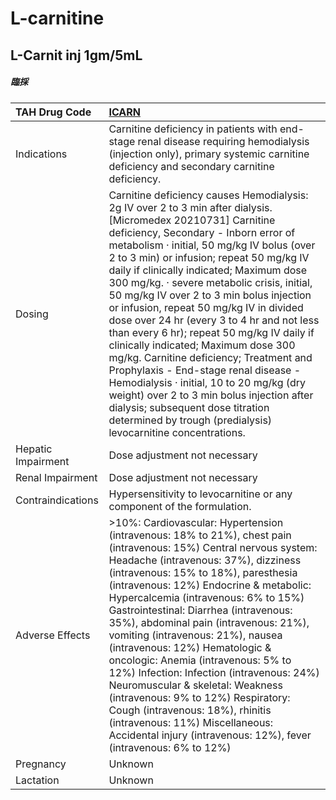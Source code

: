 # L-carnitine

## L-Carnit inj 1gm/5mL

##### 臨採

| TAH Drug Code      | [ICARN](https://www.tahsda.org.tw/drugs/hissearch.php?drug_code=ICARN)                                                                                                                                                                                                                                                                                                                                                                                                                                                                                                                                                                                                                                                                                                                                                                                   |
|:-------------------|:---------------------------------------------------------------------------------------------------------------------------------------------------------------------------------------------------------------------------------------------------------------------------------------------------------------------------------------------------------------------------------------------------------------------------------------------------------------------------------------------------------------------------------------------------------------------------------------------------------------------------------------------------------------------------------------------------------------------------------------------------------------------------------------------------------------------------------------------------------|
| Indications        | Carnitine deficiency in patients with end-stage renal disease requiring hemodialysis (injection only), primary systemic carnitine deficiency and secondary carnitine deficiency.                                                                                                                                                                                                                                                                                                                                                                                                                                                                                                                                                                                                                                                                         |
| Dosing             | Carnitine deficiency causes Hemodialysis: 2g IV over 2 to 3 min after dialysis. [Micromedex 20210731] Carnitine deficiency, Secondary - Inborn error of metabolism ‧ initial, 50 mg/kg IV bolus (over 2 to 3 min) or infusion; repeat 50 mg/kg IV daily if clinically indicated; Maximum dose 300 mg/kg. ‧ severe metabolic crisis, initial, 50 mg/kg IV over 2 to 3 min bolus injection or infusion, repeat 50 mg/kg IV in divided dose over 24 hr (every 3 to 4 hr and not less than every 6 hr); repeat 50 mg/kg IV daily if clinically indicated; Maximum dose 300 mg/kg. Carnitine deficiency; Treatment and Prophylaxis - End-stage renal disease - Hemodialysis ‧ initial, 10 to 20 mg/kg (dry weight) over 2 to 3 min bolus injection after dialysis; subsequent dose titration determined by trough (predialysis) levocarnitine concentrations. |
| Hepatic Impairment | Dose adjustment not necessary                                                                                                                                                                                                                                                                                                                                                                                                                                                                                                                                                                                                                                                                                                                                                                                                                            |
| Renal Impairment   | Dose adjustment not necessary                                                                                                                                                                                                                                                                                                                                                                                                                                                                                                                                                                                                                                                                                                                                                                                                                            |
| Contraindications  | Hypersensitivity to levocarnitine or any component of the formulation.                                                                                                                                                                                                                                                                                                                                                                                                                                                                                                                                                                                                                                                                                                                                                                                   |
| Adverse Effects    | >10%: Cardiovascular: Hypertension (intravenous: 18% to 21%), chest pain (intravenous: 15%) Central nervous system: Headache (intravenous: 37%), dizziness (intravenous: 15% to 18%), paresthesia (intravenous: 12%) Endocrine & metabolic: Hypercalcemia (intravenous: 6% to 15%) Gastrointestinal: Diarrhea (intravenous: 35%), abdominal pain (intravenous: 21%), vomiting (intravenous: 21%), nausea (intravenous: 12%) Hematologic & oncologic: Anemia (intravenous: 5% to 12%) Infection: Infection (intravenous: 24%) Neuromuscular & skeletal: Weakness (intravenous: 9% to 12%) Respiratory: Cough (intravenous: 18%), rhinitis (intravenous: 11%) Miscellaneous: Accidental injury (intravenous: 12%), fever (intravenous: 6% to 12%)                                                                                                          |
| Pregnancy          | Unknown                                                                                                                                                                                                                                                                                                                                                                                                                                                                                                                                                                                                                                                                                                                                                                                                                                                  |
| Lactation          | Unknown                                                                                                                                                                                                                                                                                                                                                                                                                                                                                                                                                                                                                                                                                                                                                                                                                                                  |

